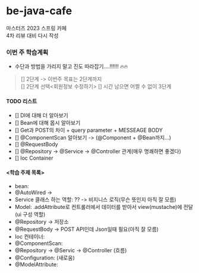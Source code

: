 
# be-java-cafe
마스터즈 2023 스프링 카페<br>4차 리뷰 대비 다시 작성

### 이번 주 학습계획
- 수단과 방법을 가리지 말고 진도 따라잡기....!!!!!!  :fire::fire:
> [] 2단계 -> 이번주 목표는 2단계까지<br>
> [] 2단계 선택<회원정보 수정하기>
> [] 시간 남으면 어쩔 수 없이 3단계<br>


#### TODO 리스트
- [] DI에 대해 더 알아보기
- [] Bean에 대해 몹시 알아보기
- [] Get과 POST의 차이 + query parameter + MESSEAGE BODY
- [] @ComponentScan 알아보기 -> (@Component + @Bean까지...)
- [] @RequestBody
- [] @Repository -> @Service -> @Controller 관계(매우 명쾌하면 좋겠다)
- [] Ioc Container


#### <학습 주제 목록>
- bean:
- @AutoWired ->
- Service 클래스 하는 역할: ?? -> 비지니스 로직(무슨 뜻인지 아직 잘 모름)
- Model: .addAttribute로 컨트롤러에서 데이터를 받아서 view(mustache)에 전달(ui 구성 역할)
- @Repository -> 저장소<br>
- @RequestBody -> POST API인데 Json일때 필요(아직 잘 모름)
- Ioc 컨테이너:
- @ComponentScan:
- @Repository -> @Servic -> @Controller (흐름)
- @Configuration:     (새로움)
- @ModelAttribute:
